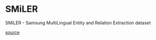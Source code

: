 # SMiLER
SMiLER - Samsung MultiLingual Entity and Relation Extraction dataset

[source](https://github.com/samsungnlp/smiler)
